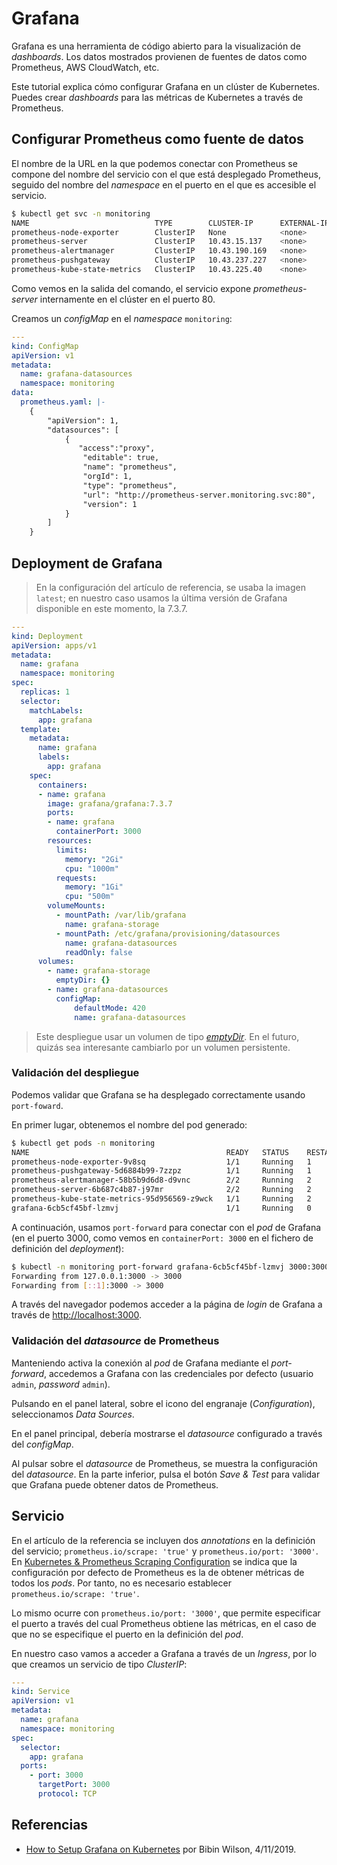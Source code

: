 # Grafana

Grafana es una herramienta de código abierto para la visualización de *dashboards*. Los datos mostrados provienen de fuentes de datos como Prometheus, AWS CloudWatch, etc.

Este tutorial explica cómo configurar Grafana en un clúster de Kubernetes. Puedes crear *dashboards* para las métricas de Kubernetes a través de Prometheus.

## Configurar Prometheus como fuente de datos

El nombre de la URL en la que podemos conectar con Prometheus se compone del nombre del servicio con el que está desplegado Prometheus, seguido del nombre del *namespace* en el puerto en el que es accesible el servicio.

```bash
$ kubectl get svc -n monitoring
NAME                            TYPE        CLUSTER-IP      EXTERNAL-IP   PORT(S)    AGE
prometheus-node-exporter        ClusterIP   None            <none>        9100/TCP   2d6h
prometheus-server               ClusterIP   10.43.15.137    <none>        80/TCP     2d6h
prometheus-alertmanager         ClusterIP   10.43.190.169   <none>        80/TCP     2d6h
prometheus-pushgateway          ClusterIP   10.43.237.227   <none>        9091/TCP   2d6h
prometheus-kube-state-metrics   ClusterIP   10.43.225.40    <none>        8080/TCP   2d6h
```

Como vemos en la salida del comando, el servicio expone *prometheus-server* internamente en el clúster en el puerto 80.

Creamos un *configMap* en el *namespace* `monitoring`:

```yaml
---
kind: ConfigMap
apiVersion: v1
metadata:
  name: grafana-datasources
  namespace: monitoring
data:
  prometheus.yaml: |-
    {
        "apiVersion": 1,
        "datasources": [
            {
               "access":"proxy",
                "editable": true,
                "name": "prometheus",
                "orgId": 1,
                "type": "prometheus",
                "url": "http://prometheus-server.monitoring.svc:80",
                "version": 1
            }
        ]
    }
```

## Deployment de Grafana

> En la  configuración del artículo de referencia, se usaba la imagen `latest`; en nuestro caso usamos la última versión de Grafana disponible en este momento, la 7.3.7.

```yaml
---
kind: Deployment
apiVersion: apps/v1
metadata:
  name: grafana
  namespace: monitoring
spec:
  replicas: 1
  selector:
    matchLabels:
      app: grafana
  template:
    metadata:
      name: grafana
      labels:
        app: grafana
    spec:
      containers:
      - name: grafana
        image: grafana/grafana:7.3.7
        ports:
        - name: grafana
          containerPort: 3000
        resources:
          limits:
            memory: "2Gi"
            cpu: "1000m"
          requests: 
            memory: "1Gi"
            cpu: "500m"
        volumeMounts:
          - mountPath: /var/lib/grafana
            name: grafana-storage
          - mountPath: /etc/grafana/provisioning/datasources
            name: grafana-datasources
            readOnly: false
      volumes:
        - name: grafana-storage
          emptyDir: {}
        - name: grafana-datasources
          configMap:
              defaultMode: 420
              name: grafana-datasources
```

> Este despliegue usar un volumen de tipo [*emptyDir*](https://kubernetes.io/docs/concepts/storage/volumes/#emptydir). En el futuro, quizás sea interesante cambiarlo por un volumen persistente.

### Validación del despliegue

Podemos validar que Grafana se ha desplegado correctamente usando `port-foward`.

En primer lugar, obtenemos el nombre del pod generado:

```bash
$ kubectl get pods -n monitoring
NAME                                            READY   STATUS    RESTARTS   AGE
prometheus-node-exporter-9v8sq                  1/1     Running   1          2d7h
prometheus-pushgateway-5d6884b99-7zzpz          1/1     Running   1          2d7h
prometheus-alertmanager-58b5b9d6d8-d9vnc        2/2     Running   2          2d7h
prometheus-server-6b687c4b87-j97mr              2/2     Running   2          2d7h
prometheus-kube-state-metrics-95d956569-z9wck   1/1     Running   2          2d7h
grafana-6cb5cf45bf-lzmvj                        1/1     Running   0          16m
```

A continuación, usamos `port-forward` para conectar con el *pod* de Grafana (en el puerto 3000, como vemos en `containerPort: 3000` en el fichero de definición del *deployment*):

```bash
$ kubectl -n monitoring port-forward grafana-6cb5cf45bf-lzmvj 3000:3000
Forwarding from 127.0.0.1:3000 -> 3000
Forwarding from [::1]:3000 -> 3000

```

A través del navegador podemos acceder a la página de *login* de Grafana a través de [http://localhost:3000](http://localhost:3000).

### Validación del *datasource* de Prometheus

Manteniendo activa la conexión al *pod* de Grafana mediante el *port-forward*, accedemos a Grafana con las credenciales por defecto (usuario `admin`, *password* `admin`).

Pulsando en el panel lateral, sobre el icono del engranaje (*Configuration*), seleccionamos *Data Sources*.

En el panel principal, debería mostrarse el *datasource* configurado a través del *configMap*.

Al pulsar sobre el *datasource* de Prometheus, se muestra la configuración del *datasource*. En la parte inferior, pulsa el botón *Save & Test* para validar que Grafana puede obtener datos de Prometheus.

## Servicio

En el artículo de la referencia se incluyen dos *annotations* en la definición del servicio; `prometheus.io/scrape: 'true'` y `prometheus.io/port: '3000'`. En [Kubernetes & Prometheus Scraping Configuration](https://www.weave.works/docs/cloud/latest/tasks/monitor/configuration-k8s/) se indica que la configuración por defecto de Prometheus es la de obtener métricas de todos los *pods*. Por tanto, no es necesario establecer `prometheus.io/scrape: 'true'`.

Lo mismo ocurre con `prometheus.io/port: '3000'`, que permite especificar el puerto a través del cual Prometheus obtiene las métricas, en el caso de que no se especifique el puerto en la definición del *pod*.

En nuestro caso vamos a acceder a Grafana a través de un *Ingress*, por lo que creamos un servicio de tipo *ClusterIP*:

```yaml
---
kind: Service
apiVersion: v1
metadata:
  name: grafana
  namespace: monitoring
spec:
  selector: 
    app: grafana
  ports:
    - port: 3000
      targetPort: 3000
      protocol: TCP
```

## Referencias

- [How to Setup Grafana on Kubernetes](https://devopscube.com/setup-grafana-kubernetes/) por Bibin Wilson, 4/11/2019.
